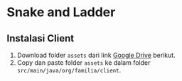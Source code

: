 # Snake and Ladder

## Instalasi Client
1. Download folder `assets` dari link [Google Drive](https://drive.google.com/drive/folders/1MaNW8RT2A9vAJHxt5q7-4EIzelYYXDzY) berikut.
2. Copy dan paste folder `assets` ke dalam folder `src/main/java/org/familia/client`.

